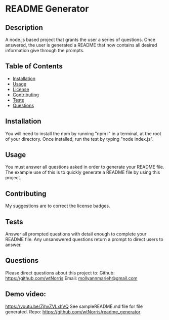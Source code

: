 # README Generator

  ## Description
  A node.js based project that grants the user a series of questions. Once answered, the user is generated a README that now contains all desired information give through the prompts.

  ## Table of Contents
  * [Installation](#installation)
  * [Usage](#usage)
  * [License](#license)
  * [Contributing](#contributing)
  * [Tests](#tests)
  * [Questions](#questions)
  
  ## Installation
  You will need to install the npm by running "npm i" in a terminal, at the root of your directory. Once installed, run the test by typing "node index.js".

  ## Usage
  You must answer all questions asked in order to generate your README file. The example use of this is to quickly generate a README file by using this project.

  

  ## Contributing
  My suggestions are to correct the license badges.

  ## Tests
  Answer all prompted questions with detail enough to complete your README file. Any unsanswered questions return a prompt to direct users to answer.

  ## Questions
  Please direct questions about this project to:
  Github: https://github.com/wtNorris
  Email: mollyannmarieh@gmail.com

  ## Demo video:

  https://youtu.be/ZjhvZVLxhVQ
  See sampleREADME.md file for file generated.
  Repo: https://github.com/wtNorris/readme_generator
